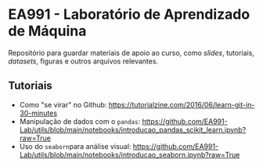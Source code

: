 # EA991 - Laboratório de Aprendizado de Máquina

Repositório para guardar materiais de apoio ao curso, como *slides*, tutoriais, *datasets*, figuras e outros arquivos relevantes.

## Tutoriais

- Como "se virar" no Github: https://tutorialzine.com/2016/06/learn-git-in-30-minutes
- Manipulação de dados com o `pandas`: https://github.com/EA991-Lab/utils/blob/main/notebooks/introducao_pandas_scikit_learn.ipynb?raw=True
- Uso do `seaborn`para análise visual: https://github.com/EA991-Lab/utils/blob/main/notebooks/introducao_seaborn.ipynb?raw=True

